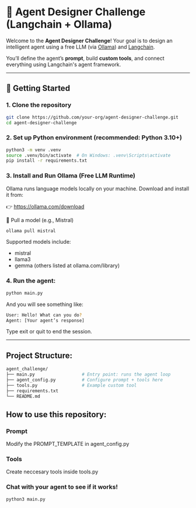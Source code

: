 # 🧠 Agent Designer Challenge (Langchain + Ollama)

Welcome to the **Agent Designer Challenge**! Your goal is to design an intelligent agent using a free LLM (via [Ollama](https://ollama.com)) and [Langchain](https://www.langchain.com/).

You’ll define the agent’s **prompt**, build **custom tools**, and connect everything using Langchain's agent framework.

---

## 🚀 Getting Started

### 1. Clone the repository

```bash
git clone https://github.com/your-org/agent-designer-challenge.git
cd agent-designer-challenge
```

### 2. Set up Python environment (recommended: Python 3.10+)

```bash
python3 -m venv .venv
source .venv/bin/activate  # On Windows: .venv\Scripts\activate
pip install -r requirements.txt
```

### 3. Install and Run Ollama (Free LLM Runtime)
Ollama runs language models locally on your machine. Download and install it from:

👉 https://ollama.com/download

🔹 Pull a model (e.g., Mistral)

```bash
ollama pull mistral
```
Supported models include:
* mistral
* llama3
* gemma
(others listed at ollama.com/library)

### 4. Run the agent:
```bash
python main.py
```
And you will see something like:
```bash
User: Hello! What can you do?
Agent: [Your agent’s response]
```
Type exit or quit to end the session.

---

## Project Structure:
```bash
agent_challenge/
├── main.py                  # Entry point: runs the agent loop
├── agent_config.py          # Configure prompt + tools here
├── tools.py                 # Example custom tool  
├── requirements.txt
└── README.md
```

## How to use this repository:
### Prompt
Modify the PROMPT_TEMPLATE in agent_config.py
### Tools
Create neccesary tools inside tools.py
### Chat with your agent to see if it works!
```bash
python3 main.py
```
